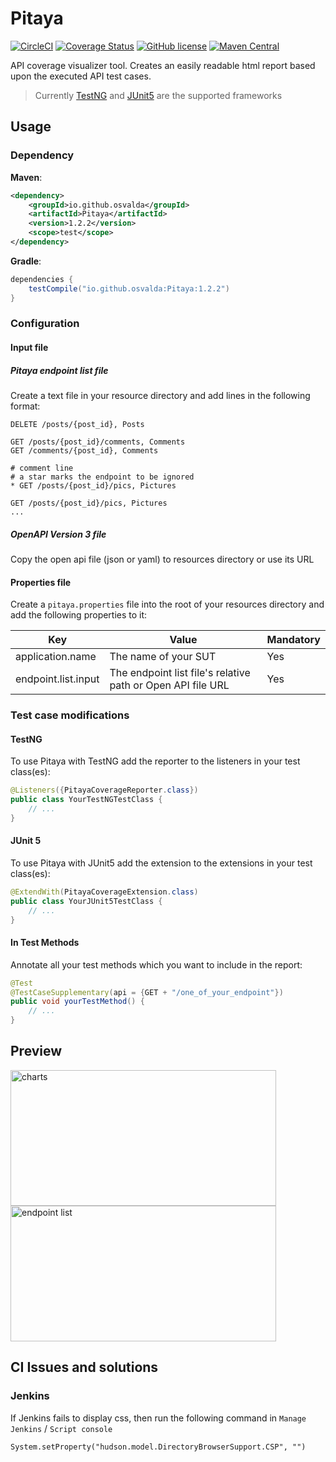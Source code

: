 # Pitaya

[![CircleCI](https://img.shields.io/circleci/build/github/osvalda/Pitaya/master)](https://app.circleci.com/pipelines/github/osvalda/Pitaya?branch=master)
[![Coverage Status](https://coveralls.io/repos/github/osvalda/Pitaya/badge.svg?branch=master)](https://coveralls.io/github/osvalda/Pitaya?branch=master)
[![GitHub license](https://img.shields.io/github/license/spotify/scio.svg)](./LICENSE)
[![Maven Central](https://img.shields.io/maven-central/v/io.github.osvalda/Pitaya.svg?label=Maven%20Central)](https://central.sonatype.com/artifact/io.github.osvalda/Pitaya/)

API coverage visualizer tool. Creates an easily readable html report based upon the executed API test cases.

> Currently [TestNG] and [JUnit5] are the supported frameworks

## Usage
### Dependency

**Maven**:
```xml
<dependency>
    <groupId>io.github.osvalda</groupId>
    <artifactId>Pitaya</artifactId>
    <version>1.2.2</version>
    <scope>test</scope>
</dependency>
```

**Gradle**:

```Groovy
dependencies {
    testCompile("io.github.osvalda:Pitaya:1.2.2")
}
```

### Configuration

#### Input file

##### Pitaya endpoint list file
Create a text file in your resource directory and add lines in the following format:

```
DELETE /posts/{post_id}, Posts

GET /posts/{post_id}/comments, Comments
GET /comments/{post_id}, Comments

# comment line
# a star marks the endpoint to be ignored
* GET /posts/{post_id}/pics, Pictures

GET /posts/{post_id}/pics, Pictures
...
```

##### OpenAPI Version 3 file
Copy the open api file (json or yaml) to resources directory or use its URL

#### Properties file

Create a `pitaya.properties` file into the root of your resources directory and
add the following properties to it:

| Key | Value | Mandatory |
| ------ | ------ | ------ |
| application.name | The name of your SUT | Yes | 
| endpoint.list.input | The endpoint list file's relative path or Open API file URL| Yes |

### Test case modifications

#### TestNG

To use Pitaya with TestNG add the reporter to the listeners in your test class(es):
```java
@Listeners({PitayaCoverageReporter.class})
public class YourTestNGTestClass {
    // ...
}
```

#### JUnit 5

To use Pitaya with JUnit5  add the extension to the extensions in your test class(es):
```java
@ExtendWith(PitayaCoverageExtension.class)
public class YourJUnit5TestClass {
    // ...
}
```

#### In Test Methods

Annotate all your test methods which you want to include in the report:
```java
@Test
@TestCaseSupplementary(api = {GET + "/one_of_your_endpoint"})
public void yourTestMethod() {
    // ...
}
```

## Preview

<a href="https://i.ibb.co/dwMgx1H7/dash.png" target="_blank">
    <img width="425" height="217" alt="charts" src="https://i.ibb.co/dwMgx1H7/dash.png">
</a>
<a href="https://i.ibb.co/WNY5WqzQ/endpoint-List.png" target="_blank">
    <img width="425" height="217" alt="endpoint list" src="https://i.ibb.co/WNY5WqzQ/endpoint-List.png">
</a>

## CI Issues and solutions

### Jenkins

If Jenkins fails to display css, then run the following command in `Manage Jenkins` / `Script console`
```
System.setProperty("hudson.model.DirectoryBrowserSupport.CSP", "")
```


[TestNG]: <https://testng.org/doc/>
[JUnit5]: <https://junit.org/junit5/>